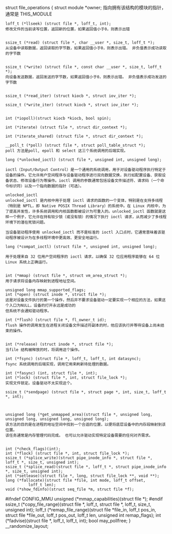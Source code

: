 struct file_operations {
	struct module *owner;
    指向拥有该结构的模块的指针，通常是 THIS_MODULE

	loff_t (*llseek) (struct file *, loff_t, int);
    修改文件的当前读写位置，返回新的位置，如果返回值小于0，则表示出错


	ssize_t (*read) (struct file *, char __user *, size_t, loff_t *);
    从设备中读取数据，返回读取的字节数，如果返回值小于0，则表示出错。 非负值表示成功读取的字节数


	ssize_t (*write) (struct file *, const char __user *, size_t, loff_t *);
    向设备发送数据，返回发送的字节数，如果返回值小于0，则表示出错。 非负值表示成功发送的字节数


	ssize_t (*read_iter) (struct kiocb *, struct iov_iter *);

	ssize_t (*write_iter) (struct kiocb *, struct iov_iter *);


	int (*iopoll)(struct kiocb *kiocb, bool spin);

	int (*iterate) (struct file *, struct dir_context *);

	int (*iterate_shared) (struct file *, struct dir_context *);

	__poll_t (*poll) (struct file *, struct poll_table_struct *);
    poll 方法是poll, epoll 和 select 这三个系统调用的后端实现。

	long (*unlocked_ioctl) (struct file *, unsigned int, unsigned long);

    ioctl（Input/Output Control）是一个通用的系统调用，用于对设备驱动程序执行特定于设备的操作。它允许用户空间程序与设备驱动程序进行双向数据交换，执行如配置设备、获取设备状态、修改设备行为等操作。ioctl 调用的参数通常包括设备文件描述符、请求码（一个命令标识符）以及一个指向数据的指针（可选）。

    unlocked_ioctl
    unlocked_ioctl 是内核中用于处理 ioctl 请求的函数的一个变体，特别是在支持多线程（特别是 NPTL，即 Native POSIX Thread Library）的系统中。在 Linux 内核中，为了提高并发性，许多系统调用和内核函数都被设计为可重入的。unlocked_ioctl 函数就是这样一个例子，它允许在持有较少锁（或没有锁）的情况下执行 ioctl 请求，从而减少了多线程环境下的潜在死锁问题。

    当设备驱动程序使用 unlocked_ioctl 而不是标准的 ioctl 入口点时，它通常意味着该驱动程序被设计为在多线程环境中更高效、更安全地运行。

	long (*compat_ioctl) (struct file *, unsigned int, unsigned long);

    用于处理来自 32 位用户空间程序的 ioctl 请求，以确保 32 位应用程序能够在 64 位 Linux 系统上正确运行。


	int (*mmap) (struct file *, struct vm_area_struct *);
    用于请求将设备内存映射到进程地址空间。

	unsigned long mmap_supported_flags;
	int (*open) (struct inode *, struct file *);
    这是对设备文件执行的第一个操作，然后并不要求设备驱动一定要实现一个相应的方法，如果这个入口为NULL，设备的打开永远是成功的
    但系统不会通知驱动程序。

	int (*flush) (struct file *, fl_owner_t id);
    flush 操作的调用发生在进程关闭设备文件描述符副本的时，他应该执行并等待设备上尚未结束的操作。


	int (*release) (struct inode *, struct file *);
    当file 结构被释放的时，将调用这个操作。

	int (*fsync) (struct file *, loff_t, loff_t, int datasync);
    fsync 系统调用的后端实现，调用它用来刷新待处理的数据。

	int (*fasync) (int, struct file *, int);
	int (*lock) (struct file *, int, struct file_lock *);
    实现文件锁定。设备驱动不太实现这个。

	ssize_t (*sendpage) (struct file *, struct page *, int, size_t, loff_t *, int);



	unsigned long (*get_unmapped_area)(struct file *, unsigned long, unsigned long, unsigned long, unsigned long);
    该方法的目的是在进程的地址空间中找到一个合适的位置，以便将底层设备中的内存段映射到该位置。
    该任务通常是内存管理代码完成。 也可以允许驱动实现特定设备需要的任何对齐需求。


	int (*check_flags)(int);
	int (*flock) (struct file *, int, struct file_lock *);
	ssize_t (*splice_write)(struct pipe_inode_info *, struct file *, loff_t *, size_t, unsigned int);
	ssize_t (*splice_read)(struct file *, loff_t *, struct pipe_inode_info *, size_t, unsigned int);
	int (*setlease)(struct file *, long, struct file_lock **, void **);
	long (*fallocate)(struct file *file, int mode, loff_t offset,
			  loff_t len);
	void (*show_fdinfo)(struct seq_file *m, struct file *f);
#ifndef CONFIG_MMU
	unsigned (*mmap_capabilities)(struct file *);
#endif
	ssize_t (*copy_file_range)(struct file *, loff_t, struct file *,
			loff_t, size_t, unsigned int);
	loff_t (*remap_file_range)(struct file *file_in, loff_t pos_in,
				   struct file *file_out, loff_t pos_out,
				   loff_t len, unsigned int remap_flags);
	int (*fadvise)(struct file *, loff_t, loff_t, int);
	bool may_pollfree;
} __randomize_layout;